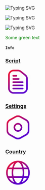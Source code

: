 ![Typing SVG](https://readme-typing-svg.herokuapp.com?color=%f5df1b&size=30&lines=☣️+termux-extra-key+☣️)

![Typing SVG](https://readme-typing-svg.herokuapp.com?color=%80FF00&size=30&lines=☣️+termux-extra-key+☣️)

![Typing SVG](https://readme-typing-svg.herokuapp.com?color=%003AFF&size=30&lines=🔸️+termux-extra-key+🔸️)

<span style="color: green"> Some green text </span>

**`Info`**
### [Script](https://github.com/FarhadElahi/CF/blob/main/Info/Script.md)
[<img src="https://github.com/FarhadElahi/CF/blob/main/Info/Script.png" width="80">](https://github.com/FarhadElahi/CF/blob/main/Info/Script.md)
### [Settings](https://github.com/FarhadElahi/CF/blob/main/Info/Settings.md)
[<img src="https://github.com/FarhadElahi/CF/blob/main/Info/Settings.png" width="80">](https://github.com/FarhadElahi/CF/blob/main/Info/Settings.md)
### [Country](https://github.com/FarhadElahi/CF/blob/main/Info/Country.md)
[<img src="https://github.com/FarhadElahi/CF/blob/main/Info/Country.png" width="80">](https://github.com/FarhadElahi/CF/blob/main/Info/Country.md)
